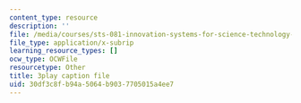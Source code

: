 ```yaml
---
content_type: resource
description: ''
file: /media/courses/sts-081-innovation-systems-for-science-technology-energy-manufacturing-and-health-spring-2017/30df3c8fb94a5064b9037705015a4ee7_cvBIpLYtj1U.vtt
file_type: application/x-subrip
learning_resource_types: []
ocw_type: OCWFile
resourcetype: Other
title: 3play caption file
uid: 30df3c8f-b94a-5064-b903-7705015a4ee7
---
```

